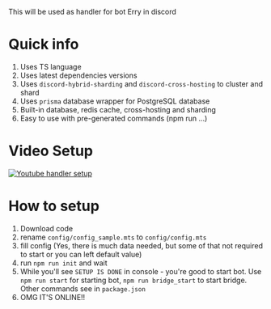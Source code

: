 This will be used as handler for bot Erry in discord

# Quick info
  1. Uses TS language
  2. Uses latest dependencies versions
  3. Uses `discord-hybrid-sharding` and `discord-cross-hosting` to cluster and shard
  4. Uses `prisma` database wrapper for PostgreSQL database
  5. Built-in database, redis cache, cross-hosting and sharding
  6. Easy to use with pre-generated commands (npm run ...)

# Video Setup
  [![Youtube handler setup](https://img.youtube.com/vi/sNgils10YMw/0.jpg)](https://www.youtube.com/watch?v=sNgils10YMw)

# How to setup
  1. Download code
  2. rename `config/config_sample.mts` to `config/config.mts`
  3. fill config (Yes, there is much data needed, but some of that not required to start or you can left default value)
  4. run `npm run init` and wait
  5. While you'll see `SETUP IS DONE` in console - you're good to start bot. Use `npm run start` for starting bot, `npm run bridge_start` to start bridge. Other commands see in `package.json`
  6. OMG IT'S ONLINE!!
